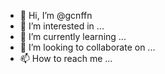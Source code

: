 - 👋 Hi, I’m @gcnffn
- 👀 I’m interested in ...
- 🌱 I’m currently learning ...
- 💞️ I’m looking to collaborate on ...
- 📫 How to reach me ...

<!---
gcnffn/gcnffn is a ✨ special ✨ repository because its `README.md` (this file) appears on your GitHub profile.
You can click the Preview link to take a look at your changes.
--->
